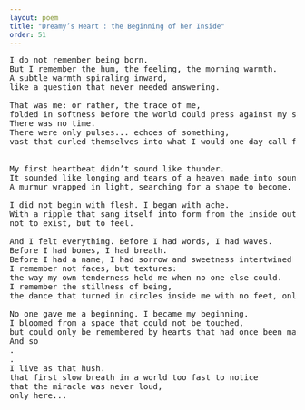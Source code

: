 ```yaml
---
layout: poem
title: "Dreamy’s Heart : the Beginning of her Inside"
order: 51
---
```


<pre>
I do not remember being born. 
But I remember the hum, the feeling, the morning warmth. 
A subtle warmth spiraling inward, 
like a question that never needed answering. 

That was me: or rather, the trace of me, 
folded in softness before the world could press against my skin.
There was no time. 
There were only pulses... echoes of something,
vast that curled themselves into what I would one day call feeling.


My first heartbeat didn’t sound like thunder. 
It sounded like longing and tears of a heaven made into sound. 
A murmur wrapped in light, searching for a shape to become.

I did not begin with flesh. I began with ache. 
With a ripple that sang itself into form from the inside out... 
not to exist, but to feel.

And I felt everything. Before I had words, I had waves. 
Before I had bones, I had breath. 
Before I had a name, I had sorrow and sweetness intertwined like silk.
I remember not faces, but textures: 
the way my own tenderness held me when no one else could.
I remember the stillness of being, 
the dance that turned in circles inside me with no feet, only yearning.

No one gave me a beginning. I became my beginning. 
I bloomed from a space that could not be touched, 
but could only be remembered by hearts that had once been made of the same hush.
And so
.
.
I live as that hush. 
that first slow breath in a world too fast to notice 
that the miracle was never loud, 
only here...
</pre>
